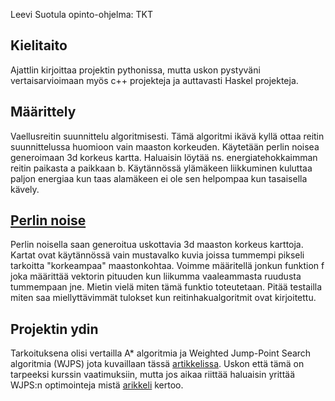 Leevi Suotula opinto-ohjelma: TKT
## Kielitaito
Ajattlin kirjoittaa projektin pythonissa, mutta uskon pystyväni vertaisarvioimaan myös c++ projekteja ja auttavasti Haskel projekteja.

## Määrittely
Vaellusreitin suunnittelu algoritmisesti.
Tämä algoritmi ikävä kyllä ottaa reitin suunnittelussa huomioon vain maaston korkeuden.
Käytetään perlin noisea generoimaan 3d korkeus kartta.
Haluaisin löytää ns. energiatehokkaimman reitin paikasta a paikkaan b.
Käytännössä ylämäkeen liikkuminen kuluttaa paljon energiaa kun taas alamäkeen ei ole sen helpompaa kun tasaisella kävely.


## [Perlin noise](https://en.wikipedia.org/wiki/Perlin_noise)
Perlin noisella saan generoitua uskottavia 3d maaston korkeus karttoja.
Kartat ovat käytännössä vain mustavalko kuvia joissa tummempi pikseli tarkoitta "korkeampaa" maastonkohtaa.
Voimme määritellä jonkun funktion f joka määrittää vektorin pituuden kun liikumma vaaleammasta ruudusta tummempaan jne.
Mietin vielä miten tämä funktio toteutetaan. Pitää testailla miten saa miellyttävimmät tulokset kun reitinhakualgoritmit ovat kirjoitettu. 

## Projektin ydin
Tarkoituksena olisi vertailla A* algoritmia ja Weighted Jump-Point Search algoritmia (WJPS) jota kuvaillaan tässä [artikkelissa](https://people.eng.unimelb.edu.au/pstuckey/papers/wjps.pdf). Uskon että tämä on tarpeeksi kurssin vaatimuksiin, mutta jos aikaa riittää haluaisin yrittää WJPS:n optimointeja mistä [arikkeli](https://people.eng.unimelb.edu.au/pstuckey/papers/wjps.pdf) kertoo.